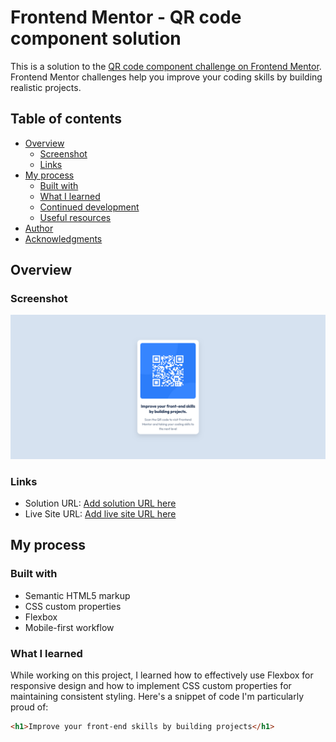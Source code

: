 # Frontend Mentor - QR code component solution

This is a solution to the [QR code component challenge on Frontend Mentor](https://www.frontendmentor.io/challenges/qr-code-component-iux_sIO_H). Frontend Mentor challenges help you improve your coding skills by building realistic projects.

## Table of contents

- [Overview](#overview)
  - [Screenshot](#screenshot)
  - [Links](#links)
- [My process](#my-process)
  - [Built with](#built-with)
  - [What I learned](#what-i-learned)
  - [Continued development](#continued-development)
  - [Useful resources](#useful-resources)
- [Author](#author)
- [Acknowledgments](#acknowledgments)

## Overview

### Screenshot

![QR Code Component](./screenshot.jpg)

### Links

- Solution URL: [Add solution URL here](https://rajukaju2001.github.io/git-test/)
- Live Site URL: [Add live site URL here](https://rajukaju2001.github.io/git-test/)

## My process

### Built with

- Semantic HTML5 markup
- CSS custom properties
- Flexbox
- Mobile-first workflow

### What I learned

While working on this project, I learned how to effectively use Flexbox for responsive design and how to implement CSS custom properties for maintaining consistent styling. Here's a snippet of code I'm particularly proud of:

```html
<h1>Improve your front-end skills by building projects</h1>
